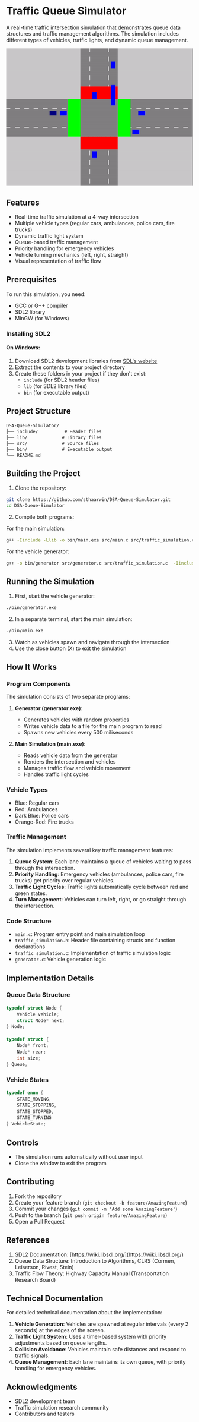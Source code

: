 # Traffic Queue Simulator

A real-time traffic intersection simulation that demonstrates queue data structures and traffic management algorithms. The simulation includes different types of vehicles, traffic lights, and dynamic queue management.

![Traffic Simulation Demo](demo.gif)

## Features

- Real-time traffic simulation at a 4-way intersection
- Multiple vehicle types (regular cars, ambulances, police cars, fire trucks)
- Dynamic traffic light system
- Queue-based traffic management
- Priority handling for emergency vehicles
- Vehicle turning mechanics (left, right, straight)
- Visual representation of traffic flow

## Prerequisites

To run this simulation, you need:

- GCC or G++ compiler
- SDL2 library
- MinGW (for Windows)

### Installing SDL2

#### On Windows:
1. Download SDL2 development libraries from [SDL's website](https://www.libsdl.org/download-2.0.php)
2. Extract the contents to your project directory
3. Create these folders in your project if they don't exist:
   - `include` (for SDL2 header files)
   - `lib` (for SDL2 library files)
   - `bin` (for executable output)

## Project Structure

```
DSA-Queue-Simulator/
├── include/          # Header files
├── lib/             # Library files
├── src/             # Source files
├── bin/             # Executable output
└── README.md
```

## Building the Project

1. Clone the repository:
```bash
git clone https://github.com/sthaarwin/DSA-Queue-Simulator.git
cd DSA-Queue-Simulator
```

2. Compile both programs:

For the main simulation:
```bash
g++ -Iinclude -Llib -o bin/main.exe src/main.c src/traffic_simulation.c -lmingw32 -lSDL2main -lSDL2
```

For the vehicle generator:
```bash
g++ -o bin/generator src/generator.c src/traffic_simulation.c  -Iinclude -Llib -lmingw32 -lSDL2main -lSDL2
```

## Running the Simulation

1. First, start the vehicle generator:
```bash
./bin/generator.exe
```

2. In a separate terminal, start the main simulation:
```bash
./bin/main.exe
```

3. Watch as vehicles spawn and navigate through the intersection
4. Use the close button (X) to exit the simulation

## How It Works

### Program Components

The simulation consists of two separate programs:

1. **Generator (generator.exe)**: 
   - Generates vehicles with random properties
   - Writes vehicle data to a file for the main program to read
   - Spawns new vehicles every 500 miliseconds

2. **Main Simulation (main.exe)**:
   - Reads vehicle data from the generator
   - Renders the intersection and vehicles
   - Manages traffic flow and vehicle movement
   - Handles traffic light cycles

### Vehicle Types
- Blue: Regular cars
- Red: Ambulances
- Dark Blue: Police cars
- Orange-Red: Fire trucks

### Traffic Management
The simulation implements several key traffic management features:

1. **Queue System**: Each lane maintains a queue of vehicles waiting to pass through the intersection.
2. **Priority Handling**: Emergency vehicles (ambulances, police cars, fire trucks) get priority over regular vehicles.
3. **Traffic Light Cycles**: Traffic lights automatically cycle between red and green states.
4. **Turn Management**: Vehicles can turn left, right, or go straight through the intersection.

### Code Structure

- `main.c`: Program entry point and main simulation loop
- `traffic_simulation.h`: Header file containing structs and function declarations
- `traffic_simulation.c`: Implementation of traffic simulation logic
- `generator.c`: Vehicle generation logic

## Implementation Details

### Queue Data Structure
```c
typedef struct Node {
    Vehicle vehicle;
    struct Node* next;
} Node;

typedef struct {
    Node* front;
    Node* rear;
    int size;
} Queue;
```

### Vehicle States
```c
typedef enum {
    STATE_MOVING,
    STATE_STOPPING,
    STATE_STOPPED,
    STATE_TURNING
} VehicleState;
```

## Controls

- The simulation runs automatically without user input
- Close the window to exit the program

## Contributing

1. Fork the repository
2. Create your feature branch (`git checkout -b feature/AmazingFeature`)
3. Commit your changes (`git commit -m 'Add some AmazingFeature'`)
4. Push to the branch (`git push origin feature/AmazingFeature`)
5. Open a Pull Request

## References

1. SDL2 Documentation: [https://wiki.libsdl.org/](https://wiki.libsdl.org/)
2. Queue Data Structure: Introduction to Algorithms, CLRS (Cormen, Leiserson, Rivest, Stein)
3. Traffic Flow Theory: Highway Capacity Manual (Transportation Research Board)

## Technical Documentation

For detailed technical documentation about the implementation:

1. **Vehicle Generation**: Vehicles are spawned at regular intervals (every 2 seconds) at the edges of the screen.
2. **Traffic Light System**: Uses a timer-based system with priority adjustments based on queue lengths.
3. **Collision Avoidance**: Vehicles maintain safe distances and respond to traffic signals.
4. **Queue Management**: Each lane maintains its own queue, with priority handling for emergency vehicles.


## Acknowledgments

- SDL2 development team
- Traffic simulation research community
- Contributors and testers




